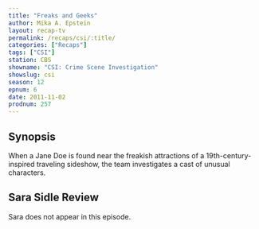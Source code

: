 ```yaml
---
title: "Freaks and Geeks"
author: Mika A. Epstein
layout: recap-tv
permalink: /recaps/csi/:title/
categories: ["Recaps"]
tags: ["CSI"]
station: CBS
showname: "CSI: Crime Scene Investigation"
showslug: csi
season: 12  
epnum: 6  
date: 2011-11-02
prodnum: 257  
---
```


## Synopsis

When a Jane Doe is found near the freakish attractions of a 19th-century-inspired traveling sideshow, the team investigates a cast of unusual characters.

## Sara Sidle Review

Sara does not appear in this episode.
